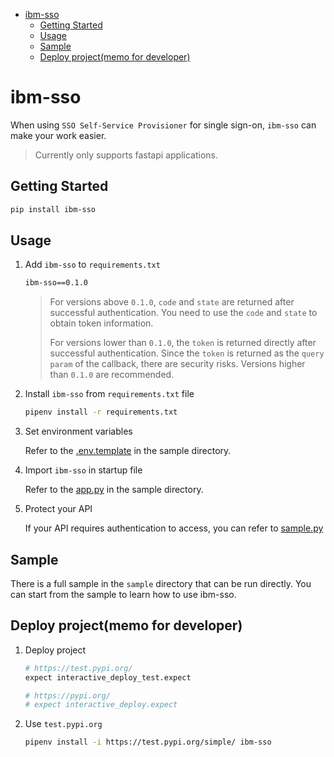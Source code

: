 - [ibm-sso](#ibm-sso)
  - [Getting Started](#getting-started)
  - [Usage](#usage)
  - [Sample](#sample)
  - [Deploy project(memo for developer)](#deploy-projectmemo-for-developer)

# ibm-sso

When using `SSO Self-Service Provisioner` for single sign-on, `ibm-sso` can make your work easier.

> Currently only supports fastapi applications.

## Getting Started

```bash
pip install ibm-sso
```

## Usage

1. Add `ibm-sso` to `requirements.txt`

    ```bash
    ibm-sso==0.1.0
    ```

    > For versions above `0.1.0`, `code` and `state` are returned after successful authentication. You need to use the `code` and `state` to obtain token information.
    > 
    > For versions lower than `0.1.0`, the `token` is returned directly after successful authentication. Since the `token` is returned as the `query param` of the callback, there are security risks. Versions higher than `0.1.0` are recommended.

2. Install `ibm-sso` from `requirements.txt` file

    ```bash
    pipenv install -r requirements.txt
    ```

3. Set environment variables

    Refer to the [.env.template](./sample/.env.template) in the sample directory.

4. Import `ibm-sso` in startup file

    Refer to the [app.py](./sample/app.py) in the sample directory.

5. Protect your API

    If your API requires authentication to access, you can refer to [sample.py](./sample/api/v1/sample.py)

## Sample

There is a full sample in the `sample` directory that can be run directly. You can start from the sample to learn how to use ibm-sso.

## Deploy project(memo for developer)

1. Deploy project

    ```bash
    # https://test.pypi.org/
    expect interactive_deploy_test.expect

    # https://pypi.org/
    # expect interactive_deploy.expect
    ```

2. Use `test.pypi.org`

    ```bash
    pipenv install -i https://test.pypi.org/simple/ ibm-sso
    ```

